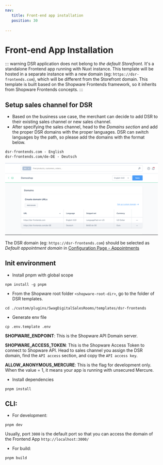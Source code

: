 ```yaml
---
nav:
   title: Front-end app installation
   position: 30

---
```


# Front-end App Installation

::: warning
DSR application does not belong to *the default Storefront*. It's a standalone Frontend app running with Nuxt instance. This template will be hosted in a separate instance with a new domain (eg: `https://dsr-frontends.com`), which will be different from the Storefront domain.
This template is built based on the Shopware Frontends framework, so it inherits from Shopware Frontends concepts.
:::

## Setup sales channel for DSR
- Based on the business use case, the merchant can decide to add DSR to their existing sales channel or new sales channel.
- After specifying the sales channel, head to the *Domains section* and add the proper DSR domains with the proper languages. DSR can switch languages by the path, so please add the domains with the format below.
```
dsr-frontends.com - English
dsr-frontends.com/de-DE - Deutsch
```
![ ](../../../assets/setup-domain-for-sales-channel-DSR.png)

The DSR domain (eg: `https://dsr-frontends.com`) should be selected as *Default appointment domain* in [Configuration Page - Appointments](../configuration.md#appointments)

## Init environment

- Install pnpm with global scope
```
npm install -g pnpm
```

- From the Shopware root folder `<shopware-root-dir>`, go to the folder of DSR templates.
```
cd ./custom/plugins/SwagDigitalSalesRooms/templates/dsr-frontends
```

- Generate env file
```
cp .env.template .env
```
**SHOPWARE_ENDPOINT**: This is the Shopware API Domain server.

**SHOPWARE_ACCESS_TOKEN**: This is the Shopware Access Token to connect to Shopware API. Head to sales channel you assign the DSR domain, find the `API access` section, and copy the `API access key`.

**ALLOW_ANONYMOUS_MERCURE**: This is the flag for development only. When the value = 1, it means your app is running with unsecured Mercure.

- Install dependencies
```
pnpm install
```

## CLI:
- For development:
```
pnpm dev
```
Usually, port `3000` is the default port so that you can access the domain of the Frontend App `http://localhost:3000/`

- For build:
```
pnpm build
```
